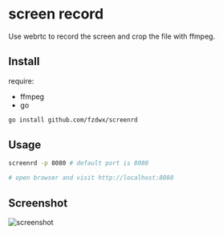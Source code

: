 # screen record

Use webrtc to record the screen and crop the file with ffmpeg.

## Install

require:

- ffmpeg
- go

```bash
go install github.com/fzdwx/screenrd
```

## Usage

```bash
screenrd -p 8080 # default port is 8080

# open browser and visit http://localhost:8080
```

## Screenshot

![screenshot](.github/show.gif)
